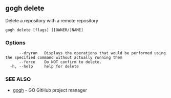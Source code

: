 ## gogh delete

Delete a repository with a remote repository

```
gogh delete [flags] [[OWNER/]NAME]
```

### Options

```
      --dryrun   Displays the operations that would be performed using the specified command without actually running them
      --force    Do NOT confirm to delete.
  -h, --help     help for delete
```

### SEE ALSO

* [gogh](gogh.md)	 - GO GitHub project manager

